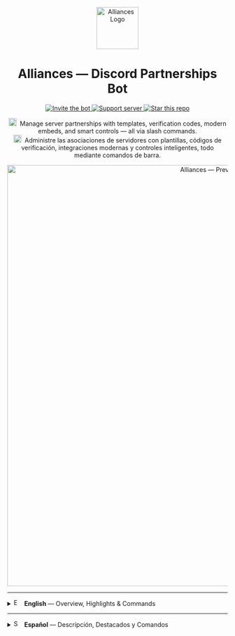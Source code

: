 <p align="center">
  <img src="https://i.imgur.com/5VcFYfp.png" alt="Alliances Logo" width="96">
</p>

<h1 align="center">Alliances — Discord Partnerships Bot</h1>

<p align="center">
  <a href="https://discord.com/api/oauth2/authorize?client_id=1410651859936608326&permissions=8&scope=bot%20applications.commands">
    <img alt="Invite the bot" src="https://img.shields.io/badge/INVITE%20BOT-5865F2?style=for-the-badge&logo=discord&logoColor=white&labelColor=1f2335">
  </a>
  <a href="https://discord.gg/xV4788y5pD">
    <img alt="Support server" src="https://img.shields.io/badge/SUPPORT%20SERVER-4461f2?style=for-the-badge&logo=discord&logoColor=white&labelColor=1f2335">
  </a>
  <a href="https://github.com/josuens/alliances/stargazers">
    <img alt="Star this repo" src="https://img.shields.io/github/stars/josuens/alliances?style=for-the-badge&label=STAR&logo=github&color=ffd83d&labelColor=1f2335">
  </a>
</p>

<p align="center">
  <img src="https://cdn.jsdelivr.net/gh/twitter/twemoji@14.0.2/assets/svg/1f1ec-1f1e7.svg" width="18" alt="English flag" />&nbsp;
  Manage server partnerships with templates, verification codes, modern embeds, and smart controls — all via slash commands.<br>
  <img src="https://cdn.jsdelivr.net/gh/twitter/twemoji@14.0.2/assets/svg/1f1ea-1f1f8.svg" width="18" alt="Spanish flag" />&nbsp;
  Administre las asociaciones de servidores con plantillas, códigos de verificación, integraciones modernas y controles inteligentes, todo mediante comandos de barra.
</p>

<p align="center">
  <img src="https://i.imgur.com/TEyCJbB.png" alt="Alliances — Preview Banner" width="960">
</p>

---

<details>
  <summary>
    <img src="https://cdn.jsdelivr.net/gh/twitter/twemoji@14.0.2/assets/svg/1f1ec-1f1e7.svg" width="16" alt="English flag" />&nbsp;
    <b>English</b> — Overview, Highlights & Commands
  </summary>

### Overview
**Alliances** is a modern Discord bot to run **server partnerships** the right way: propose alliances, verify with secure codes, approve/decline with buttons, and publish sleek embeds using **templates** — all through **intuitive slash commands**.

### Highlights
- 🔗 **End-to-end alliance flow** — propose → verify (one-time code) → accept or reject.  
- 📝 **Embeds & templates** — public/private templates with Markdown and dynamic variables:  
  `GUILD_NAME`, `GUILD_ID`, `GUILD_ICON`, `MEMBER_COUNT`, `PARTNER_ID`, `CREATOR`, `CODE`.  
- 🧭 **Multi-guild & multi-user** — role-based control and permission checks.  
- 🛡️ **Safety controls** — server blocklist, intake toggle, global availability.  
- 🌍 **Bilingual** — English & Spanish for all messages. Switch anytime with `/lang`.  
- 💎 **VIP tier** — higher limits (alliances/templates) and shorter send cooldown.  
- 📣 **Modern, branded embeds** — unified footer `ALLIANCE.TOP`, timestamp, emojis.  
- 🔔 **Smart notifications** — admin channel for invites/updates; publish channel for partners.

### Commands (English names, localized descriptions)

**General**
- `/help` — Show help and quick guidance  
- `/lang code:<en|es>` — Switch bot language for messages

**Setup**
- `/setup channel type:<admin|publish> channel:<#channel>` — Set admin & publish channels  
- `/setup role role:<@role>` — Choose who can manage alliances

**Templates (per guild)**
- `/template create` — Create a template via modal (name, title, description, optional image)  
- `/template list` — View templates  
- `/template edit name:<TemplateName>` — Update a template  
- `/template delete name:<TemplateName>` — Remove a template  
*Default limit: 3 templates per guild (VIP: higher).*

**Alliances**
- `/alliance propose target_guild_id:<ID>` — Propose a new alliance  
- `/alliance list` — List current alliances  
- `/alliance remove target_guild_id:<ID>` — Remove an alliance (both directions)  
*Default limit: 3 alliances per guild (VIP: higher). Requires the bot installed & configured on **both** servers.*

**Sending Templates**
- `/send template target_guild_id:<ID> template:<TemplateName>` — Publish a template to an allied server  
  • Cooldown per alliance: every **5 days** (VIP: **24h**)  
  • Requires at least **1 template**

**Availability & Discovery**
- `/toggle allow:<true|false>` — Allow/block new requests (also blocks acceptance)  
- `/public set enable:<true|false>` — Join/leave the global “public” list  
- `/public list` — Discover public servers

**VIP**
- `/vip enable:<true|false>` — Mark current guild as VIP (owner only)

**Like it?** ⭐ Star the repo → https://github.com/josuens/alliances
</details>

---

<details>
  <summary>
    <img src="https://cdn.jsdelivr.net/gh/twitter/twemoji@14.0.2/assets/svg/1f1ea-1f1f8.svg" width="16" alt="Spanish flag" />&nbsp;
    <b>Español</b> — Descripción, Destacados y Comandos
  </summary>

### Descripción
**Alliances** permite a las comunidades gestionar **alianzas entre servidores** como debe ser: propone alianzas, verifica con **códigos de seguridad**, aprueba/rechaza con botones y publica **embeds** elegantes con **plantillas** — todo mediante **comandos slash**.

### Destacados
- 🔗 **Flujo completo de alianzas** — propuesta → verificación (código único) → aceptar o rechazar.  
- 📝 **Embeds y plantillas** — plantillas públicas/privadas con Markdown y variables:  
  `GUILD_NAME`, `GUILD_ID`, `GUILD_ICON`, `MEMBER_COUNT`, `PARTNER_ID`, `CREATOR`, `CODE`.  
- 🧭 **Multi-servidor & multi-usuario** — control por roles y validación de permisos.  
- 🛡️ **Controles de seguridad** — lista de bloqueo, toggle de recepción, disponibilidad pública.  
- 🌍 **Bilingüe** — inglés y español para todos los mensajes. Cambia con `/lang`.  
- 💎 **Nivel VIP** — límites superiores (alianzas/plantillas) y cooldown más corto.  
- 📣 **Embeds modernos y de marca** — footer unificado `ALLIANCE.TOP`, timestamp, emojis.  
- 🔔 **Notificaciones claras** — canal de admin para invitaciones/actualizaciones; canal de publicaciones para partners.

### Comandos (nombres en inglés, descripciones localizadas)

**General**
- `/help` — Ver ayuda y guía rápida  
- `/lang code:<en|es>` — Cambiar el idioma de los mensajes

**Configuración**
- `/setup channel type:<admin|publish> channel:<#channel>` — Definir canales de admin y publicaciones  
- `/setup role role:<@role>` — Elegir quién gestiona las alianzas

**Plantillas (por servidor)**
- `/template create` — Crear plantilla con modal (nombre, título, descripción, imagen opcional)  
- `/template list` — Ver plantillas  
- `/template edit name:<TemplateName>` — Actualizar una plantilla  
- `/template delete name:<TemplateName>` — Eliminar una plantilla  
*Límite por defecto: 3 plantillas por servidor (VIP: más).*

**Alianzas**
- `/alliance propose target_guild_id:<ID>` — Proponer una nueva alianza  
- `/alliance list` — Listar alianzas actuales  
- `/alliance remove target_guild_id:<ID>` — Eliminar una alianza (en ambos sentidos)  
*Límite por defecto: 3 alianzas por servidor (VIP: más). Requiere el bot instalado y configurado en **ambos** servidores.*

**Envío de plantillas**
- `/send template target_guild_id:<ID> template:<TemplateName>` — Publicar una plantilla al servidor aliado  
  • Cooldown por alianza: cada **5 días** (VIP: **24h**)  
  • Requiere mínimo **1 plantilla**

**Disponibilidad & Descubrimiento**
- `/toggle allow:<true|false>` — Permitir/bloquear nuevas solicitudes (también bloquea aceptar)  
- `/public set enable:<true|false>` — Activar/desactivar visibilidad pública  
- `/public list` — Ver servidores públicos

**VIP**
- `/vip enable:<true|false>` — Marcar este servidor como VIP (solo dueño)

**¿Te gusta?** ⭐ Dale una estrella → https://github.com/josuens/alliances
</details>
